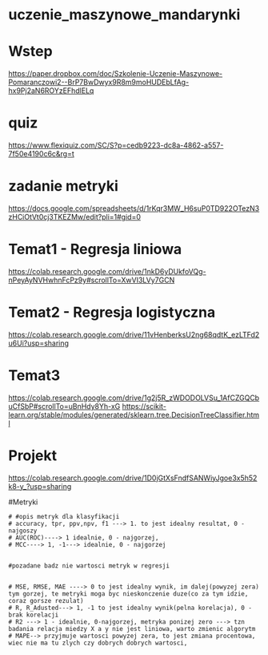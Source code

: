 # uczenie_maszynowe_mandarynki


# Wstep

https://paper.dropbox.com/doc/Szkolenie-Uczenie-Maszynowe-Pomaranczowi2--BrP7BwDwyx9R8m9moHUDEbLfAg-hx9Pj2aN6ROYzEFhdlELq


# quiz 

https://www.flexiquiz.com/SC/S?p=cedb9223-dc8a-4862-a557-7f50e4190c6c&rg=t


# zadanie metryki
https://docs.google.com/spreadsheets/d/1rKqr3MW_H6suP0TD922OTezN3zHCiOtVt0cj3TKEZMw/edit?pli=1#gid=0


# Temat1 - Regresja liniowa
https://colab.research.google.com/drive/1nkD6yDUkfoVQg-nPeyAyNVHwhnFcPz9y#scrollTo=XwVI3LVy7GCN

# Temat2 - Regresja logistyczna

https://colab.research.google.com/drive/11vHenberksU2ng68qdtK_ezLTFd2u6Ui?usp=sharing

# Temat3

https://colab.research.google.com/drive/1g2j5R_zWDODOLVSu_1AfCZGQCbuCfSbP#scrollTo=uBnHdy8Yh-xG
https://scikit-learn.org/stable/modules/generated/sklearn.tree.DecisionTreeClassifier.html

# Projekt

https://colab.research.google.com/drive/1D0jGtXsFndfSANWiyJgoe3x5h52k8-y_?usp=sharing


#Metryki

```
# #opis metryk dla klasyfikacji 
# accuracy, tpr, ppv,npv, f1 ---> 1. to jest idealny resultat, 0 - najgoszy
# AUC(ROC)----> 1 idealnie, 0 - najgorzej,
# MCC----> 1, -1---> idealnie, 0 - najgorzej


#pozadane badz nie wartosci metryk w regresji


# MSE, RMSE, MAE ----> 0 to jest idealny wynik, im dalej(powyzej zera) tym gorzej, te metryki moga byc nieskonczenie duze(co za tym idzie, coraz gorsze rezulat)
# R, R_Adusted---> 1, -1 to jest idealny wynik(pelna korelacja), 0 - brak korelacji
# R2 ---> 1 - idealnie, 0-najgorzej, metryka ponizej zero ---> tzn badania relacja miedzy X a y nie jest liniowa, warto zmienic algorytm
# MAPE--> przyjmuje wartosci powyzej zera, to jest zmiana procentowa, wiec nie ma tu zlych czy dobrych dobrych wartosci, 
```
